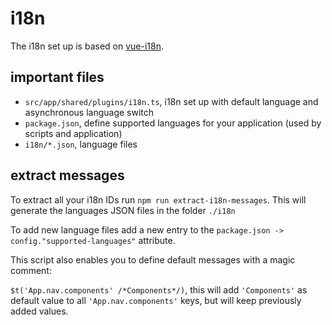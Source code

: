 # i18n

The i18n set up is based on [vue-i18n](https://kazupon.github.io/vue-i18n/en/).

## important files

- `src/app/shared/plugins/i18n.ts`, i18n set up with default language and asynchronous language switch
- `package.json`, define supported languages for your application (used by scripts and application)
- `i18n/*.json`, language files

## extract messages

To extract all your i18n IDs run `npm run extract-i18n-messages`.
This will generate the languages JSON files in the folder `./i18n`

To add new language files add a new entry to the `package.json -> config."supported-languages"` attribute.

This script also enables you to define default messages with a magic comment:

`$t('App.nav.components' /*Components*/)`,
this will add `'Components'` as default value to all `'App.nav.components'` keys,
but will keep previously added values.
